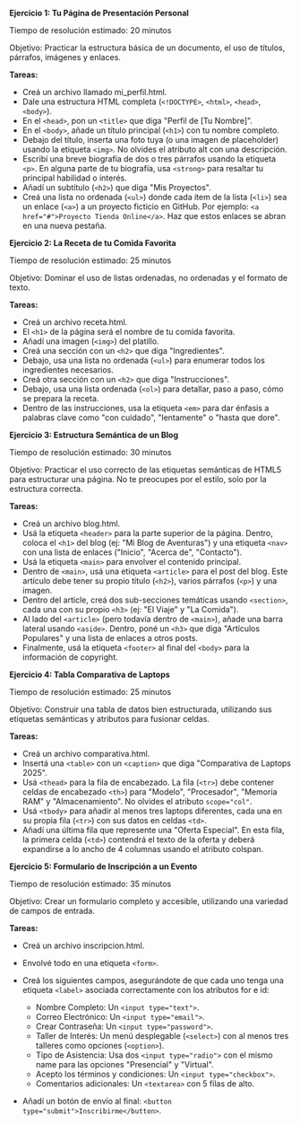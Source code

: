 **Ejercicio 1: Tu Página de Presentación Personal**

Tiempo de resolución estimado: 20 minutos

Objetivo: Practicar la estructura básica de un documento, el uso de títulos, párrafos, imágenes y enlaces.

**Tareas:**

- Creá un archivo llamado mi_perfil.html.
- Dale una estructura HTML completa (`<!DOCTYPE>`, `<html>`, `<head>`, `<body>`).
- En el `<head>`, pon un `<title>` que diga "Perfil de [Tu Nombre]".
- En el `<body>`, añade un título principal (`<h1>`) con tu nombre completo.
- Debajo del título, inserta una foto tuya (o una imagen de placeholder) usando la etiqueta `<img>`. No olvides el atributo alt con una descripción.
- Escribí una breve biografía de dos o tres párrafos usando la etiqueta `<p>`. En alguna parte de tu biografía, usa `<strong>` para resaltar tu principal habilidad o interés.
- Añadí un subtítulo (`<h2>`) que diga "Mis Proyectos".
- Creá una lista no ordenada (`<ul>`) donde cada ítem de la lista (`<li>`) sea un enlace (`<a>`) a un proyecto ficticio en GitHub. Por ejemplo: `<a href="#">Proyecto Tienda Online</a>`. Haz que estos enlaces se abran en una nueva pestaña.

**Ejercicio 2: La Receta de tu Comida Favorita**

Tiempo de resolución estimado: 25 minutos

Objetivo: Dominar el uso de listas ordenadas, no ordenadas y el formato de texto.

**Tareas:**

- Creá un archivo receta.html.
- El `<h1>` de la página será el nombre de tu comida favorita.
- Añadí una imagen (`<img>`) del platillo.
- Creá una sección con un `<h2>` que diga "Ingredientes".
- Debajo, usa una lista no ordenada (`<ul>`) para enumerar todos los ingredientes necesarios.
- Creá otra sección con un `<h2>` que diga "Instrucciones".
- Debajo, usa una lista ordenada (`<ol>`) para detallar, paso a paso, cómo se prepara la receta.
- Dentro de las instrucciones, usa la etiqueta `<em>` para dar énfasis a palabras clave como "con cuidado", "lentamente" o "hasta que dore".

**Ejercicio 3: Estructura Semántica de un Blog**

Tiempo de resolución estimado: 30 minutos

Objetivo: Practicar el uso correcto de las etiquetas semánticas de HTML5 para estructurar una página. No te preocupes por el estilo, solo por la estructura correcta.

**Tareas:**

- Creá un archivo blog.html.
- Usá la etiqueta `<header>` para la parte superior de la página. Dentro, coloca el `<h1>` del blog (ej: "Mi Blog de Aventuras") y una etiqueta `<nav>` con una lista de enlaces ("Inicio", "Acerca de", "Contacto").
- Usá la etiqueta `<main>` para envolver el contenido principal.
- Dentro de `<main>`, usá una etiqueta `<article>` para el post del blog. Este artículo debe tener su propio título (`<h2>`), varios párrafos (`<p>`) y una imagen.
- Dentro del article, creá dos sub-secciones temáticas usando `<section>`, cada una con su propio `<h3>` (ej: "El Viaje" y "La Comida").
- Al lado del `<article>` (pero todavía dentro de `<main>`), añade una barra lateral usando `<aside>`. Dentro, poné un `<h3>` que diga "Artículos Populares" y una lista de enlaces a otros posts.
- Finalmente, usá la etiqueta `<footer>` al final del `<body>` para la información de copyright.

**Ejercicio 4: Tabla Comparativa de Laptops**

Tiempo de resolución estimado: 25 minutos

Objetivo: Construir una tabla de datos bien estructurada, utilizando sus etiquetas semánticas y atributos para fusionar celdas.

**Tareas:**

- Creá un archivo comparativa.html.
- Insertá una `<table>` con un `<caption>` que diga "Comparativa de Laptops 2025".
- Usá `<thead>` para la fila de encabezado. La fila (`<tr>`) debe contener celdas de encabezado `<th>`) para "Modelo", "Procesador", "Memoria RAM" y "Almacenamiento". No olvides el atributo `scope="col"`.
- Usá `<tbody>` para añadir al menos tres laptops diferentes, cada una en su propia fila (`<tr>`) con sus datos en celdas `<td>`.
- Añadí una última fila que represente una "Oferta Especial". En esta fila, la primera celda (`<td>`) contendrá el texto de la oferta y deberá expandirse a lo ancho de 4 columnas usando el atributo colspan.

**Ejercicio 5: Formulario de Inscripción a un Evento**

Tiempo de resolución estimado: 35 minutos

Objetivo: Crear un formulario completo y accesible, utilizando una variedad de campos de entrada.

**Tareas:**

- Creá un archivo inscripcion.html.
- Envolvé todo en una etiqueta `<form>`.
- Creá los siguientes campos, asegurándote de que cada uno tenga una etiqueta `<label>` asociada correctamente con los atributos for e id:

  - Nombre Completo: Un `<input type="text">`.
  - Correo Electrónico: Un `<input type="email">`.
  - Crear Contraseña: Un `<input type="password">`.
  - Taller de Interés: Un menú desplegable (`<select>`) con al menos tres talleres como opciones (`<option>`).
  - Tipo de Asistencia: Usa dos `<input type="radio">` con el mismo name para las opciones "Presencial" y "Virtual".
  - Acepto los términos y condiciones: Un `<input type="checkbox">`.
  - Comentarios adicionales: Un `<textarea>` con 5 filas de alto.

- Añadí un botón de envío al final: `<button type="submit">Inscribirme</button>`.
